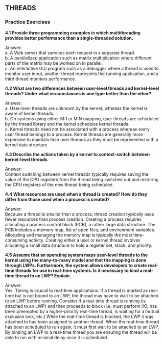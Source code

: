 ## THREADS

### Practice Exercises

**4.1 Provide three programming examples in which multithreading provides better performance than a single-threaded solution.**

Answer:<br>
a. A Web server that services each request in a separate thread.<br>
b. A parallelized application such as matrix multiplication where different parts of the matrix may be worked on in parallel.<br>
c. An interactive GUI program such as a debugger where a thread is used to monitor user input, another thread represents the running application, and a third thread monitors performance.

**4.2 What are two differences between user-level threads and kernel-level threads? Under what circumstances is one type better than the other?**

Answer:<br>
a. User-level threads are unknown by the kernel, whereas the kernel is aware of kernel threads.<br>
b. On systems using either M:1 or M:N mapping, user threads are scheduled by the thread library and the kernel schedules kernel threads.<br>
c. Kernel threads need not be associated with a process whereas every user thread belongs to a process. Kernel threads are generally more expensive to maintain than user threads as they must be represented with a kernel data structure.

**4.3 Describe the actions taken by a kernel to context-switch between kernel-level threads.**

Answer:<br>
Context switching between kernel threads typically requires saving the value of the CPU registers from the thread being switched out and restoring the CPU registers of the new thread being scheduled.

**4.4 What resources are used when a thread is created? How do they differ from those used when a process is created?**

Answer:<br>
Because a thread is smaller than a process, thread creation typically uses fewer resources than process creation. Creating a process requires allocating a process control block (PCB), a rather large data structure. The PCB includes a memory map, list of open files, and environment variables. Allocating and managing the memory map is typically the most time-consuming activity. Creating either a user or kernel thread involves allocating a small data structure to hold a register set, stack, and priority.

**4.5 Assume that an operating system maps user-level threads to the kernel using the many-to-many model and that the mapping is done through LWPs. Furthermore, the system allows developers to create real-time threads for use in real-time systems. Is it necessary to bind a real-time thread to an LWP? Explain.**

Answer:<br>
Yes. Timing is crucial to real-time applications. If a thread is marked as real-time but is not bound to an LWP, the thread may have to wait to be attached to an LWP before running. Consider if a real-time thread is running (is attached to an LWP) and then proceeds to block (i.e. must perform I/O, has been preempted by a higher-priority real-time thread, is waiting for a mutual exclusion lock, etc.) While the real-time thread is blocked, the LWP it was attached to has been assigned to another thread. When the real-time thread has been scheduled to run again, it must first wait to be attached to an LWP. By binding an LWP to a real-time thread you are ensuring the thread will be able to run with minimal delay once it is scheduled.
